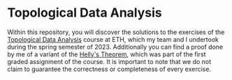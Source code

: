 # Topological Data Analysis

Within this repository, you will discover the solutions to the exercises of the [Topological Data Analysis](https://ti.inf.ethz.ch/ew/courses/TDA23/index.html) course at ETH, which my team and I undertook during the spring semester of 2023. Additionally you can find a proof done by me of a variant of the [Helly's Theorem](https://en.wikipedia.org/wiki/Helly%27s_theorem), which was part of the first graded assignment of the course. It is important to note that we do not claim to guarantee the correctness or completeness of every exercise.
